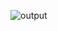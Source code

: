 ![output](https://user-images.githubusercontent.com/94950365/197338617-c173c181-3f32-4929-a417-a3b41895db47.jpg)
